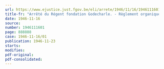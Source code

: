 ```yaml
---
url: https://www.ejustice.just.fgov.be/eli/arrete/1946/11/16/1946111601/justel
title-fr: "Arrêté du Régent fondation Godecharle. - Règlement organique. Dérogations"
date: 1946-11-16
source:
number: 1946111601
page: 888888
case: 1946-11-16/01
publication: 1946-11-23
starts:
modifies:
pdf-original:
pdf-consolidated:
---
```


